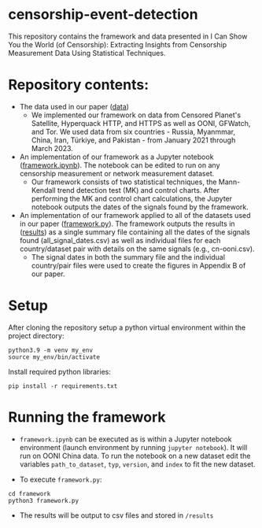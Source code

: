 # censorship-event-detection

This repository contains the framework and data presented in I Can Show You the World (of Censorship): Extracting Insights from Censorship Measurement Data Using Statistical Techniques.

# Repository contents:
- The data used in our paper ([data](/data))
  - We implemented our framework on data from Censored Planet's Satellite, Hyperquack HTTP, and HTTPS as well as OONI, GFWatch, and Tor. We used data from six countries - Russia, Myanmmar, China, Iran, Türkiye, and Pakistan - from January 2021 through March 2023.
- An implementation of our framework as a Jupyter notebook ([framework.ipynb](/framework)). The notebook can be edited to run on any censorship measurement or network measurement dataset.
  - Our framework consists of two statistical techniques, the Mann-Kendall trend detection test (MK) and control charts. After performing the MK and control chart calculations, the Jupyter notebook outputs the dates of the signals found by the framework. 
- An implementation of our framework applied to all of the datasets used in our paper ([framework.py](/framework)). The framework outputs the results in ([results](/results)) as a single summary file containing all the dates of the signals found (all_signal_dates.csv) as well as individual files for each country/dataset pair with details on the same signals (e.g., cn-ooni.csv).
  - The signal dates in both the summary file and the individual country/pair files were used to create the figures in Appendix B of our paper. 

# Setup
After cloning the repository setup a python virtual environment within the project directory:
```
python3.9 -m venv my_env
source my_env/bin/activate
```
Install required python libraries:
```
pip install -r requirements.txt
```
# Running the framework
- `framework.ipynb` can be executed as is within a Jupyter notebook environment (launch environment by running `jupyter notebook`). It will run on OONI China data. To run the notebook on a new dataset edit the variables `path_to_dataset`, `typ`, `version`, and `index` to fit the new dataset.

- To execute `framework.py`:
```
cd framework
python3 framework.py
```
- The results will be output to csv files and stored in `/results`

